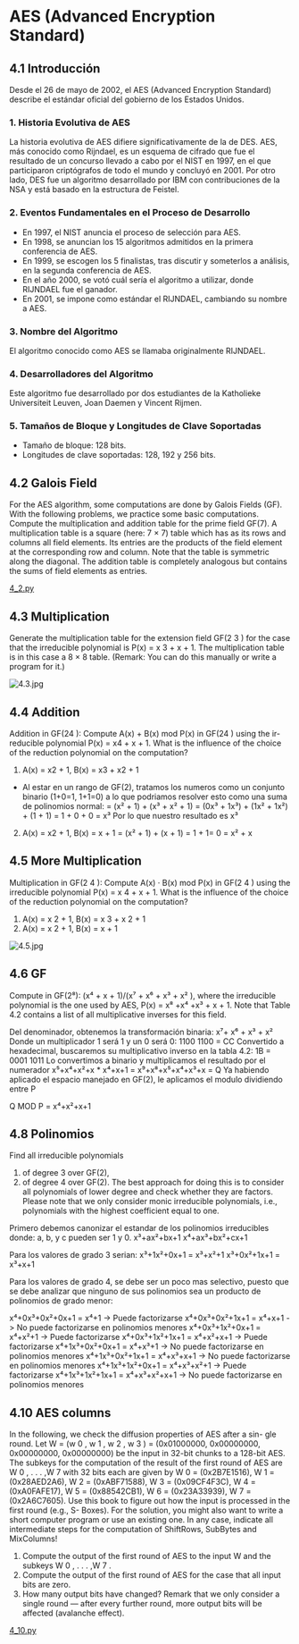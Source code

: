 # AES (Advanced Encryption Standard)

## 4.1 Introducción
Desde el 26 de mayo de 2002, el AES (Advanced Encryption Standard) describe el estándar oficial del gobierno de los Estados Unidos.

### 1. Historia Evolutiva de AES
La historia evolutiva de AES difiere significativamente de la de DES. AES, más conocido como Rijndael, es un esquema de cifrado que fue el resultado de un concurso llevado a cabo por el NIST en 1997, en el que participaron criptógrafos de todo el mundo y concluyó en 2001. Por otro lado, DES fue un algoritmo desarrollado por IBM con contribuciones de la NSA y está basado en la estructura de Feistel.

### 2. Eventos Fundamentales en el Proceso de Desarrollo
- En 1997, el NIST anuncia el proceso de selección para AES.
- En 1998, se anuncian los 15 algoritmos admitidos en la primera conferencia de AES.
- En 1999, se escogen los 5 finalistas, tras discutir y someterlos a análisis, en la segunda conferencia de AES.
- En el año 2000, se votó cuál sería el algoritmo a utilizar, donde RIJNDAEL fue el ganador.
- En 2001, se impone como estándar el RIJNDAEL, cambiando su nombre a AES.

### 3. Nombre del Algoritmo
El algoritmo conocido como AES se llamaba originalmente RIJNDAEL.

### 4. Desarrolladores del Algoritmo
Este algoritmo fue desarrollado por dos estudiantes de la Katholieke Universiteit Leuven, Joan Daemen y Vincent Rijmen.

### 5. Tamaños de Bloque y Longitudes de Clave Soportadas
- Tamaño de bloque: 128 bits.
- Longitudes de clave soportadas: 128, 192 y 256 bits.

## 4.2 Galois Field

For the AES algorithm, some computations are done by Galois Fields (GF).
With the following problems, we practice some basic computations.
Compute the multiplication and addition table for the prime field GF(7). A multiplication table is a square (here: 7 × 7) table which has as its rows and columns all field elements. Its entries are the products of the field element at the corresponding row and column. Note that the table is symmetric along the diagonal. The addition table is completely analogous but contains the sums of field elements as entries.

[4_2.py](https://github.com/JorgeFigueroa-Iteso/Cripto-1/blob/main/AES/4_2.py)

## 4.3 Multiplication

Generate the multiplication table for the extension field GF(2 3 ) for the case
that the irreducible polynomial is P(x) = x 3 + x + 1. The multiplication table is in
this case a 8 × 8 table. (Remark: You can do this manually or write a program for
it.)

![4.3.jpg](https://github.com/JorgeFigueroa-Iteso/Cripto-1/blob/main/AES/4.3.jpg)

## 4.4 Addition

Addition in GF(24 ): Compute A(x) + B(x) mod P(x) in GF(24 ) using the ir-
reducible polynomial P(x) = x4 + x + 1. What is the influence of the choice of the
reduction polynomial on the computation?
1. A(x) = x2 + 1, B(x) = x3 + x2 + 1
  -  Al estar en un rango de GF(2), tratamos los numeros como un conjunto binario (1+0=1, 1+1=0)
     a lo que podriamos resolver esto como una suma de polinomios normal:
  = (x² + 1) + (x³ + x² + 1)
  = (0x³ + 1x³) + (1x² + 1x²) + (1 + 1)
  = 1 + 0 + 0
  = x³ 
     Por lo que nuestro resultado es x³

2. A(x) = x2 + 1, B(x) = x + 1
  = (x² + 1) + (x + 1)
  = 1 + 1= 0
  = x² + x

## 4.5 More Multiplication

Multiplication in GF(2 4 ): Compute A(x) · B(x) mod P(x) in GF(2 4 ) using the
irreducible polynomial P(x) = x 4 + x + 1. What is the influence of the choice of the
reduction polynomial on the computation?
1. A(x) = x 2 + 1, B(x) = x 3 + x 2 + 1
2. A(x) = x 2 + 1, B(x) = x + 1

![4.5.jpg](https://github.com/JorgeFigueroa-Iteso/Cripto-1/blob/main/AES/4.5.jpg)


## 4.6 GF

Compute in GF(2⁸):
(x⁴ + x + 1)/(x⁷ + x⁶ + x³ + x² ),
where the irreducible polynomial is the one used by AES, P(x) = x⁸ +x⁴ +x³ + x + 1.
Note that Table 4.2 contains a list of all multiplicative inverses for this field.

Del denominador, obtenemos la transformación binaria:
  x⁷+ x⁶ + x³ + x²
Donde un multiplicador 1 será 1 y un 0 será 0:
  1100 1100 = CC
Convertido a hexadecimal, buscaremos su multiplicativo inverso en la tabla 4.2:
  1B = 0001 1011
Lo convertimos a binario y multiplicamos el resultado por el numerador 
  x⁵+x⁴+x²+x * x⁴+x+1 = x⁹+x⁸+x⁵+x⁴+x³+x = Q
Ya habiendo aplicado el espacio manejado en GF(2), le aplicamos el modulo dividiendo entre P

Q MOD P = x⁴+x²+x+1

## 4.8 Polinomios

Find all irreducible polynomials
1. of degree 3 over GF(2),
2. of degree 4 over GF(2).
The best approach for doing this is to consider all polynomials of lower degree and
check whether they are factors. Please note that we only consider monic irreducible
polynomials, i.e., polynomials with the highest coefficient equal to one.

Primero debemos canonizar el estandar de los polinomios irreducibles donde:
a, b, y c pueden ser 1 y 0.
x³+ax²+bx+1
x⁴+ax³+bx²+cx+1

Para los valores de grado 3 serian:
x³+1x²+0x+1 = x³+x²+1
x³+0x²+1x+1 = x³+x+1

Para los valores de grado 4, se debe ser un poco mas selectivo, puesto que se debe analizar
que ninguno de sus polinomios sea un producto de polinomios de grado menor:

x⁴+0x³+0x²+0x+1 = x⁴+1         -> Puede factorizarse
x⁴+0x³+0x²+1x+1 = x⁴+x+1       -> No puede factorizarse en polinomios menores
x⁴+0x³+1x²+0x+1 = x⁴+x²+1      -> Puede factorizarse
x⁴+0x³+1x²+1x+1 = x⁴+x²+x+1    -> Puede factorizarse
x⁴+1x³+0x²+0x+1 = x⁴+x³+1      -> No puede factorizarse en polinomios menores 
x⁴+1x³+0x²+1x+1 = x⁴+x³+x+1    -> No puede factorizarse en polinomios menores
x⁴+1x³+1x²+0x+1 = x⁴+x³+x²+1   -> Puede factorizarse
x⁴+1x³+1x²+1x+1 = x⁴+x³+x²+x+1 -> No puede factorizarse en polinomios menores

## 4.10 AES columns

In the following, we check the diffusion properties of AES after a sin-
gle round. Let W = (w 0 , w 1 , w 2 , w 3 ) = (0x01000000, 0x00000000, 0x00000000,
0x00000000) be the input in 32-bit chunks to a 128-bit AES. The subkeys for the
computation of the result of the first round of AES are W 0 , . . . ,W 7 with 32 bits each
are given by
W 0 = (0x2B7E1516),
W 1 = (0x28AED2A6),
W 2 = (0xABF71588),
W 3 = (0x09CF4F3C),
W 4 = (0xA0FAFE17),
W 5 = (0x88542CB1),
W 6 = (0x23A33939),
W 7 = (0x2A6C7605).
Use this book to figure out how the input is processed in the first round (e.g., S-
Boxes). For the solution, you might also want to write a short computer program or
use an existing one. In any case, indicate all intermediate steps for the computation
of ShiftRows, SubBytes and MixColumns!
1. Compute the output of the first round of AES to the input W and the subkeys
W 0 , . . . ,W 7 .
2. Compute the output of the first round of AES for the case that all input bits are
zero.
3. How many output bits have changed? Remark that we only consider a single
round — after every further round, more output bits will be affected (avalanche effect).

[4_10.py](https://github.com/JorgeFigueroa-Iteso/Cripto-1/blob/main/AES/4_10.py)


